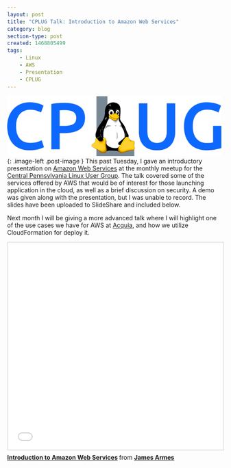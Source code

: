 ```yaml
---
layout: post
title: "CPLUG Talk: Introduction to Amazon Web Services"
category: blog
section-type: post
created: 1468805499
tags:
    - Linux
    - AWS
    - Presentation
    - CPLUG
---
```

![](/img/blog/2016/cplug-logo.png){: .image-left .post-image } This past Tuesday, I gave an introductory
presentation on [Amazon Web Services](http://aws.amazon.com) at the monthly meetup for the
[Central Pennsylvania Linux User Group](http://www.cplug.net). The talk covered some of the services offered by AWS that
would be of interest for those launching application in the cloud, as well as a brief discussion on security. A demo was
given along with the presentation, but I was unable to record. The slides have been uploaded to SlideShare and included
below.

<!--more-->

Next month I will be giving a more advanced talk where I will highlight one of the use cases we have for AWS at
[Acquia](http://www.acquia.com), and how we utilize CloudFormation for deploy it.

<iframe src="//www.slideshare.net/slideshow/embed_code/key/Ixla9bRc0u1q9M" width="595" height="485" frameborder="0" marginwidth="0" marginheight="0" scrolling="no" style="border:1px solid #CCC; border-width:1px; margin-bottom:5px; max-width: 100%;" allowfullscreen> </iframe> <div style="margin-bottom:5px"> <strong> <a href="//www.slideshare.net/jamesiarmes/introduction-to-amazon-web-services-63968583" title="Introduction to Amazon Web Services" target="_blank">Introduction to Amazon Web Services</a> </strong> from <strong><a href="//www.slideshare.net/jamesiarmes" target="_blank">James Armes</a></strong> </div>
